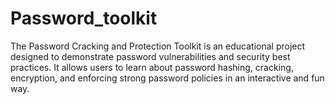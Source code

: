 # Password_toolkit
The Password Cracking and Protection Toolkit is an educational project designed to demonstrate password vulnerabilities and security best practices. It allows users to learn about password hashing, cracking, encryption, and enforcing strong password policies in an interactive and fun way.
